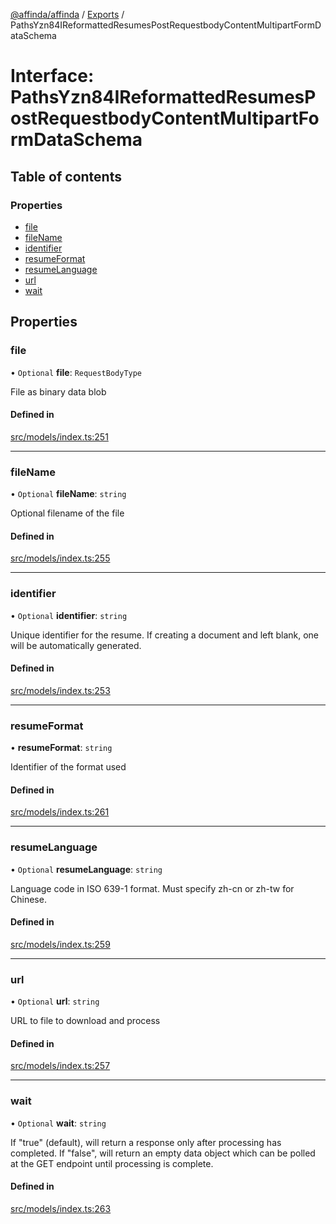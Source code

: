 [@affinda/affinda](../README.md) / [Exports](../modules.md) / PathsYzn84IReformattedResumesPostRequestbodyContentMultipartFormDataSchema

# Interface: PathsYzn84IReformattedResumesPostRequestbodyContentMultipartFormDataSchema

## Table of contents

### Properties

- [file](PathsYzn84IReformattedResumesPostRequestbodyContentMultipartFormDataSchema.md#file)
- [fileName](PathsYzn84IReformattedResumesPostRequestbodyContentMultipartFormDataSchema.md#filename)
- [identifier](PathsYzn84IReformattedResumesPostRequestbodyContentMultipartFormDataSchema.md#identifier)
- [resumeFormat](PathsYzn84IReformattedResumesPostRequestbodyContentMultipartFormDataSchema.md#resumeformat)
- [resumeLanguage](PathsYzn84IReformattedResumesPostRequestbodyContentMultipartFormDataSchema.md#resumelanguage)
- [url](PathsYzn84IReformattedResumesPostRequestbodyContentMultipartFormDataSchema.md#url)
- [wait](PathsYzn84IReformattedResumesPostRequestbodyContentMultipartFormDataSchema.md#wait)

## Properties

### file

• `Optional` **file**: `RequestBodyType`

File as binary data blob

#### Defined in

[src/models/index.ts:251](https://github.com/affinda/affinda-typescript/blob/716efb7/src/models/index.ts#L251)

___

### fileName

• `Optional` **fileName**: `string`

Optional filename of the file

#### Defined in

[src/models/index.ts:255](https://github.com/affinda/affinda-typescript/blob/716efb7/src/models/index.ts#L255)

___

### identifier

• `Optional` **identifier**: `string`

Unique identifier for the resume. If creating a document and left blank, one will be automatically generated.

#### Defined in

[src/models/index.ts:253](https://github.com/affinda/affinda-typescript/blob/716efb7/src/models/index.ts#L253)

___

### resumeFormat

• **resumeFormat**: `string`

Identifier of the format used

#### Defined in

[src/models/index.ts:261](https://github.com/affinda/affinda-typescript/blob/716efb7/src/models/index.ts#L261)

___

### resumeLanguage

• `Optional` **resumeLanguage**: `string`

Language code in ISO 639-1 format. Must specify zh-cn or zh-tw for Chinese.

#### Defined in

[src/models/index.ts:259](https://github.com/affinda/affinda-typescript/blob/716efb7/src/models/index.ts#L259)

___

### url

• `Optional` **url**: `string`

URL to file to download and process

#### Defined in

[src/models/index.ts:257](https://github.com/affinda/affinda-typescript/blob/716efb7/src/models/index.ts#L257)

___

### wait

• `Optional` **wait**: `string`

If "true" (default), will return a response only after processing has completed. If "false", will return an empty data object which can be polled at the GET endpoint until processing is complete.

#### Defined in

[src/models/index.ts:263](https://github.com/affinda/affinda-typescript/blob/716efb7/src/models/index.ts#L263)
